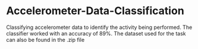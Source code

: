 # Accelerometer-Data-Classification
Classifying accelerometer data to identify the activity being performed. The classifier worked with an accuracy of 89%.
The dataset used for the task can also be found in the .zip file
